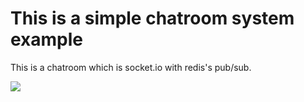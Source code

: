 # This is a simple chatroom system example 
This is a chatroom which is socket.io with redis's pub/sub. 

![](https://d2908q01vomqb2.cloudfront.net/887309d048beef83ad3eabf2a79a64a389ab1c9f/2017/05/03/PubSub.png)

